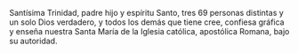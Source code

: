 Santísima Trinidad, padre hijo y espíritu Santo, tres 69 personas distintas y un solo Dios verdadero, y todos los demás que tiene cree, confiesa gráfica y enseña nuestra Santa María de la Iglesia católica, apostólica Romana, bajo su autoridad.